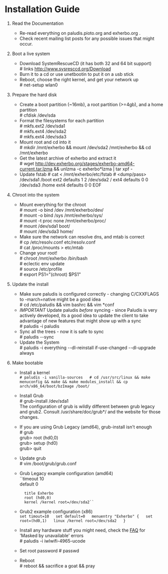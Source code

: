 Installation Guide
==================

1. Read the Documentation
    * Re-read everything on paludis.pioto.org and exherbo.org .
    * Check recent mailing list posts for any possible issues that might occur.

2. Boot a live system
    * Download SystemRescueCD (it has both 32 and 64 bit support)  
          # links http://www.sysresccd.org/Download  
    * Burn it to a cd or use unetbootin to put it on a usb stick
    * Reboot, choose the right kernel, and get your network up  
          # net-setup wlan0  

3. Prepare the hard disk
    * Create a boot partition (~16mb), a root partition (>=4gb), and a home partition  
          # cfdisk /dev/sda  
    * Format the filesystems for each partition  
          # mkfs.ext2 /dev/sda1  
          # mkfs.ext4 /dev/sda2  
          # mkfs.ext4 /dev/sda3  
    * Mount root and cd into it  
          # mkdir /mnt/exherbo && mount /dev/sda2 /mnt/exherbo && cd /mnt/exherbo  
    * Get the latest archive of exherbo and extract it  
          # wget http://dev.exherbo.org/stages/exherbo-amd64-current.tar.lzma && unlzma -c exherbo*lzma | tar xpf -  
    * Update fstab
          # cat <<EOF > /mnt/exherbo/etc/fstab
          # <fs>        <mountpoint>	<type>	<opts>	<dump/pass>
          /dev/sda1     /boot           ext2    defaults 1 2
          /dev/sda2     /               ext4    defaults 0 0
          /dev/sda3     /home           ext4    defaults 0 0
          EOF

4. Chroot into the system
    * Mount everything for the chroot  
          # mount -o bind /dev /mnt/exherbo/dev/  
          # mount -o bind /sys /mnt/exherbo/sys/  
          # mount -t proc none /mnt/exherbo/proc/  
          # mount /dev/sda1 boot/  
          # mount /dev/sda3 home/  
    * Make sure the network can resolve dns, and mtab is correct  
          # cp /etc/resolv.conf etc/resolv.conf  
          # cat /proc/mounts > etc/mtab  
    * Change your root!  
          # chroot /mnt/exherbo /bin/bash  
          # eclectic env update  
          # source /etc/profile  
          # export PS1="(chroot) $PS1"  

5. Update the install
    * Make sure paludis is configured correctly - changing C/CXXFLAGS to -march=native might be a good idea  
          # cd /etc/paludis && vim bashrc && vim *conf
    * _IMPORTANT_ Update paludis _before_ syncing - since Paludis is very actively developed, its a good idea to update the client to take advantage of new features that might show up with a sync  
          # paludis -i paludis  
    * Sync all the trees - now it is safe to sync  
          # paludis  --sync  
    * Update the System   
          # paludis -i everything --dl-reinstall if-use-changed --dl-upgrade always  
    
6. Make bootable
    * Install a kernel  
        ``# paludis -i vanilla-sources  
          # cd /usr/src/linux && make menuconfig && make && make modules_install && cp arch/x86_64/boot/bzImage /boot/``  
    * Install Grub  
          # grub-install /dev/sda1  
      The configuration of grub is wildly different between grub legacy and grub2. Consult /usr/share/doc/grub*/ and the website for those changes.  
    * If you are using Grub Legacy (amd64), grub-install isn't enough  
          # grub  
          grub> root (hd0,0)  
          grub> setup (hd0)  
          grub> quit  
    * Update grub  
          # vim /boot/grub/grub.conf  
    * Grub Legacy example configuration (amd64)  
          ``timeout 10  
            default 0  
            
            title Exherbo  
            root (hd0,0)  
            kernel /kernel root=/dev/sda2``  
    * Grub2 example configuration (x86)  
          ``set timout=10  
            set default=0  
            menuentry "Exherbo" {  
                set root=(hd0,1)  
                linux /kernel root=/dev/sda2  
            }``  
    * Install any hardware stuff you might need, check the [FAQ][1] for 'Masked by unavailable' errors  
          # paludis -i iwlwifi-4965-ucode  
    * Set root password
          # passwd
    * Reboot  
          # reboot && sacrifice a goat && pray  

[1]: http://exherbo.org/faq.html
